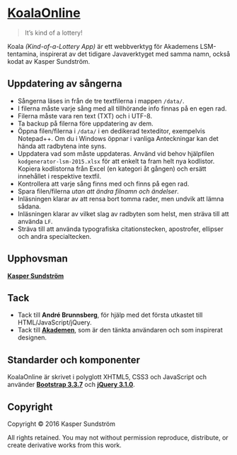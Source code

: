 # [KoalaOnline](http://koala.ksundstrom.fi)

> It’s kind of a lottery!

Koala *(Kind-of-a-Lottery App)* är ett webbverktyg för Akademens LSM-tentamina, inspirerat av det tidigare Javaverktyget med samma namn, också kodat av Kasper Sundström.


## Uppdatering av sångerna

* Sångerna läses in från de tre textfilerna i mappen `/data/`.
* I filerna måste varje sång med all tillhörande info finnas på en egen rad.
* Filerna måste vara ren text (TXT) och i UTF-8.
* Ta backup på filerna före uppdatering av dem.
* Öppna filen/filerna i `/data/` i en dedikerad texteditor, exempelvis Notepad++. Om du i Windows öppnar i vanliga Anteckningar kan det hända att radbytena inte syns.
* Uppdatera vad som måste uppdateras. Använd vid behov hjälpfilen `kodgenerator-lsm-2015.xlsx` för att enkelt ta fram helt nya kodlistor. Kopiera kodlistorna från Excel (en kategori åt gången) och ersätt innehållet i respektive textfil.
* Kontrollera att varje sång finns med och finns på egen rad.
* Spara filen/filerna *utan att ändra filnamn och ändelser*.
* Inläsningen klarar av att rensa bort tomma rader, men undvik att lämna sådana.
* Inläsningen klarar av vilket slag av radbyten som helst, men sträva till att använda `LF`.
* Sträva till att använda typografiska citationstecken, apostrofer, ellipser och andra specialtecken.


## Upphovsman

**[Kasper Sundström](https://twitter.com/ksundstrom)**


## Tack

* Tack till **André Brunnsberg**, för hjälp med det första utkastet till HTML/JavaScript/jQuery.
* Tack till **[Akademen](https://twitter.com/akademen)**, som är den tänkta användaren och som inspirerat designen.


## Standarder och komponenter

KoalaOnline är skrivet i polyglott XHTML5, CSS3 och JavaScript och använder **[Bootstrap 3.3.7](http://getbootstrap.com)** och **[jQuery 3.1.0](http://jquery.com)**.


## Copyright

Copyright © 2016 Kasper Sundström

All rights retained. You may not without permission reproduce, distribute, or create derivative works from this work.
